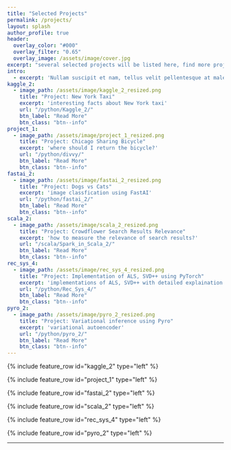 ```yaml
---
title: "Selected Projects"
permalink: /projects/
layout: splash
author_profile: true
header:
  overlay_color: "#000"
  overlay_filter: "0.65"
  overlay_image: /assets/image/cover.jpg
excerpt: "several selected projects will be listed here, find more projects using language or topic"
intro: 
  - excerpt: 'Nullam suscipit et nam, tellus velit pellentesque at malesuada, enim eaque. Quis nulla, netus tempor in diam gravida tincidunt, *proin faucibus* voluptate felis id sollicitudin. Centered with `type="center"`'
kaggle_2:
  - image_path: /assets/image/kaggle_2_resized.png
    title: "Project: New York Taxi"
    excerpt: 'interesting facts about New York taxi'
    url: "/python/Kaggle_2/"
    btn_label: "Read More"
    btn_class: "btn--info"
project_1:
  - image_path: /assets/image/project_1_resized.png
    title: "Project: Chicago Sharing Bicycle"
    excerpt: 'where should I return the bicycle?'
    url: "/python/divvy/"
    btn_label: "Read More"
    btn_class: "btn--info"
fastai_2:
  - image_path: /assets/image/fastai_2_resized.png
    title: "Project: Dogs vs Cats"
    excerpt: 'image classfication using FastAI'
    url: "/python/fastai_2/"
    btn_label: "Read More"
    btn_class: "btn--info"
scala_2:
  - image_path: /assets/image/scala_2_resized.png
    title: "Project: Crowdflower Search Results Relevance"
    excerpt: 'how to measure the relevance of search results?'
    url: "/scala/Spark_in_Scala_2/"
    btn_label: "Read More"
    btn_class: "btn--info"
rec_sys_4:
  - image_path: /assets/image/rec_sys_4_resized.png
    title: "Project: Implementation of ALS, SVD++ using PyTorch"
    excerpt: 'implementations of ALS, SVD++ with detailed explaination'
    url: "/python/Rec_Sys_4/"
    btn_label: "Read More"
    btn_class: "btn--info"
pyro_2:
  - image_path: /assets/image/pyro_2_resized.png
    title: "Project: Variational inference using Pyro"
    excerpt: 'variational autoencoder'
    url: "/python/pyro_2/"
    btn_label: "Read More"
    btn_class: "btn--info"
---
```


{% include feature_row id="kaggle_2" type="left" %}

{% include feature_row id="project_1" type="left" %}

{% include feature_row id="fastai_2" type="left" %}

{% include feature_row id="scala_2" type="left" %}

{% include feature_row id="rec_sys_4" type="left" %}

{% include feature_row id="pyro_2" type="left" %}

---

